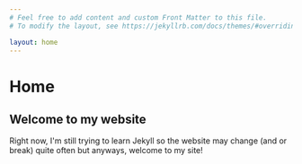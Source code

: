 ```yaml
---
# Feel free to add content and custom Front Matter to this file.
# To modify the layout, see https://jekyllrb.com/docs/themes/#overriding-theme-defaults

layout: home
---
```

# Home
## Welcome to my website
Right now, I'm still trying to learn Jekyll so the website may change (and or break) quite often but anyways, welcome to my site!
